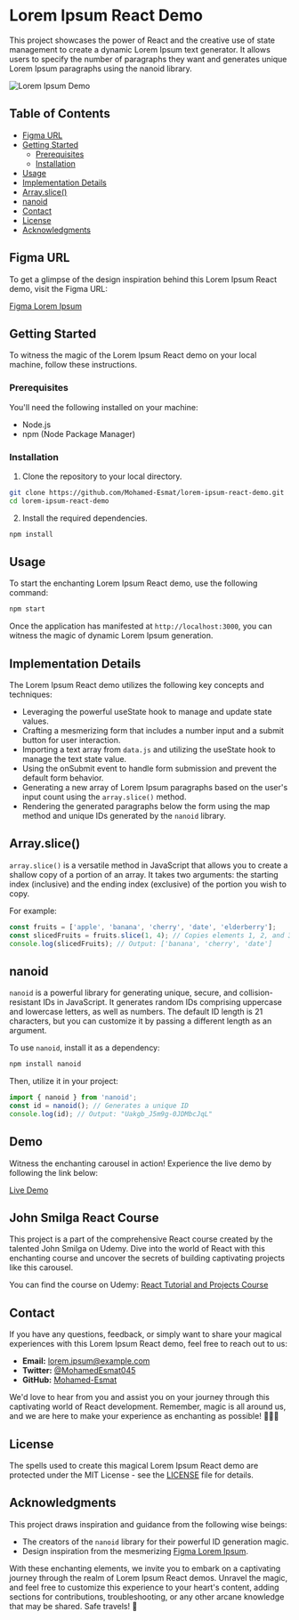 # Lorem Ipsum React Demo

This project showcases the power of React and the creative use of state management to create a dynamic Lorem Ipsum text generator. It allows users to specify the number of paragraphs they want and generates unique Lorem Ipsum paragraphs using the nanoid library.

![Lorem Ipsum Demo](https://res.cloudinary.com/tawfeer/image/upload/v1690221842/lorem-project_weqxvh.png)

## Table of Contents

- [Figma URL](#figma-url)
- [Getting Started](#getting-started)
  - [Prerequisites](#prerequisites)
  - [Installation](#installation)
- [Usage](#usage)
- [Implementation Details](#implementation-details)
- [Array.slice()](#arrayslice)
- [nanoid](#nanoid)
- [Contact](#contact)
- [License](#license)
- [Acknowledgments](#acknowledgments)

## Figma URL

To get a glimpse of the design inspiration behind this Lorem Ipsum React demo, visit the Figma URL:

[Figma Lorem Ipsum](https://www.figma.com/file/JRDDc3aN6uiBS3yvjbkk0s/Lorem-ipsum?node-id=0%3A1&t=cLtQmBowNmb4V0jP-1)

## Getting Started

To witness the magic of the Lorem Ipsum React demo on your local machine, follow these instructions.

### Prerequisites

You'll need the following installed on your machine:

- Node.js
- npm (Node Package Manager)

### Installation

1. Clone the repository to your local directory.

```bash
git clone https://github.com/Mohamed-Esmat/lorem-ipsum-react-demo.git
cd lorem-ipsum-react-demo
```

2. Install the required dependencies.

```bash
npm install
```

## Usage

To start the enchanting Lorem Ipsum React demo, use the following command:

```bash
npm start
```

Once the application has manifested at `http://localhost:3000`, you can witness the magic of dynamic Lorem Ipsum generation.

## Implementation Details

The Lorem Ipsum React demo utilizes the following key concepts and techniques:

- Leveraging the powerful useState hook to manage and update state values.
- Crafting a mesmerizing form that includes a number input and a submit button for user interaction.
- Importing a text array from `data.js` and utilizing the useState hook to manage the text state value.
- Using the onSubmit event to handle form submission and prevent the default form behavior.
- Generating a new array of Lorem Ipsum paragraphs based on the user's input count using the `array.slice()` method.
- Rendering the generated paragraphs below the form using the map method and unique IDs generated by the `nanoid` library.

## Array.slice()

`array.slice()` is a versatile method in JavaScript that allows you to create a shallow copy of a portion of an array. It takes two arguments: the starting index (inclusive) and the ending index (exclusive) of the portion you wish to copy.

For example:

```js
const fruits = ['apple', 'banana', 'cherry', 'date', 'elderberry'];
const slicedFruits = fruits.slice(1, 4); // Copies elements 1, 2, and 3 (but not 4) into a new array
console.log(slicedFruits); // Output: ['banana', 'cherry', 'date']
```

## nanoid

`nanoid` is a powerful library for generating unique, secure, and collision-resistant IDs in JavaScript. It generates random IDs comprising uppercase and lowercase letters, as well as numbers. The default ID length is 21 characters, but you can customize it by passing a different length as an argument.

To use `nanoid`, install it as a dependency:

```bash
npm install nanoid
```

Then, utilize it in your project:

```js
import { nanoid } from 'nanoid';
const id = nanoid(); // Generates a unique ID
console.log(id); // Output: "Uakgb_J5m9g-0JDMbcJqL"
```

## Demo

Witness the enchanting carousel in action! Experience the live demo by following the link below:

[Live Demo](https://carousel-demo-esmat.netlify.app/)


## John Smilga React Course

This project is a part of the comprehensive React course created by the talented John Smilga on Udemy. Dive into the world of React with this enchanting course and uncover the secrets of building captivating projects like this carousel.

You can find the course on Udemy: [React Tutorial and Projects Course](https://www.udemy.com/course/react-tutorial-and-projects-course/)

## Contact

If you have any questions, feedback, or simply want to share your magical experiences with this Lorem Ipsum React demo, feel free to reach out to us:

- **Email:** lorem.ipsum@example.com
- **Twitter:** [@MohamedEsmat045](https://twitter.com/MohamedEsmat045)
- **GitHub:** [Mohamed-Esmat](https://github.com/Mohamed-Esmat)

We'd love to hear from you and assist you on your journey through this captivating world of React development. Remember, magic is all around us, and we are here to make your experience as enchanting as possible! 🧙‍♂️🌟

## License

The spells used to create this magical Lorem Ipsum React demo are protected under the MIT License - see the [LICENSE](LICENSE) file for details.

## Acknowledgments

This project draws inspiration and guidance from the following wise beings:

- The creators of the `nanoid` library for their powerful ID generation magic.
- Design inspiration from the mesmerizing [Figma Lorem Ipsum](https://www.figma.com/file/JRDDc3aN6uiBS3yvjbkk0s/Lorem-ipsum?node-id=0%3A1&t=cLtQmBowNmb4V0jP-1).

With these enchanting elements, we invite you to embark on a captivating journey through the realm of Lorem Ipsum React demos. Unravel the magic, and feel free to customize this experience to your heart's content, adding sections for contributions, troubleshooting, or any other arcane knowledge that may be shared. Safe travels! 🌟
